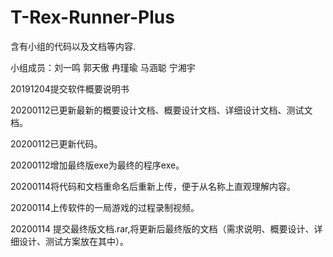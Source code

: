 # T-Rex-Runner-Plus
含有小组的代码以及文档等内容.

小组成员：刘一鸣 郭天傲 冉瑾瑜 马涵聪 宁湘宇

20191204提交软件概要说明书

20200112已更新最新的概要设计文档、概要设计文档、详细设计文档、测试文档。

20200112已更新代码。

20200112增加最终版exe为最终的程序exe。

20200114将代码和文档重命名后重新上传，便于从名称上直观理解内容。

20200114上传软件的一局游戏的过程录制视频。

20200114 提交最终版文档.rar,将更新后最终版的文档（需求说明、概要设计、详细设计、测试方案放在其中）。



